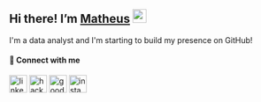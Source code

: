 ## Hi there! I’m [Matheus](https://eatmush.github.io/) <img src="https://media.giphy.com/media/hvRJCLFzcasrR4ia7z/giphy.gif" width="25">
I'm a data analyst and I'm starting to build my presence on GitHub!

#### 🔗 Connect with me
<a href="https://www.linkedin.com/in/matcastella/" target="blank"><img align="center" src="https://cdn.jsdelivr.net/npm/simple-icons@v7/icons/linkedin.svg" alt="linkedin-icon" height="32" /></a>
<a href="https://www.hackerrank.com/matcastella" target="blank"><img align="center" src="https://cdn.jsdelivr.net/npm/simple-icons@v7/icons/hackerrank.svg" alt="hackerrank-icon" height="32" /></a>
<a href="https://www.goodreads.com/user/show/139569959-matheus-castella" target="blank"><img align="center" src="https://cdn.jsdelivr.net/npm/simple-icons@v7/icons/goodreads.svg" alt="goodreads-icon" height="32" /></a>
<a href="https://www.instagram.com/eatmush/" target="blank"><img align="center" src="https://cdn.jsdelivr.net/npm/simple-icons@v7/icons/instagram.svg" alt="instagram-icon" height="32" /></a>

<!--
[![Matheus's GitHub stats](https://github-readme-stats.vercel.app/api?username=eatmush&theme=dark&hide_rank=TRUE)](https://github.com/eatmush/github-readme-stats)
-->

<!--
**eatmush/eatmush** is a ✨ _special_ ✨ repository because its `README.md` (this file) appears on your GitHub profile.

Here are some ideas to get you started:

- 🔭 I’m currently working on ...
- 🌱 I’m currently learning ...
- 👯 I’m looking to collaborate on ...
- 🤔 I’m looking for help with ...
- 💬 Ask me about ...
- 📫 How to reach me: ...
- 😄 Pronouns: ...
- ⚡ Fun fact: ...
-->
